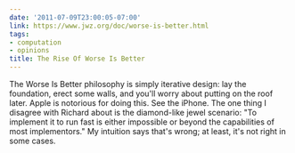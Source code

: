 ```yaml
---
date: '2011-07-09T23:00:05-07:00'
link: https://www.jwz.org/doc/worse-is-better.html
tags:
- computation
- opinions
title: The Rise Of Worse Is Better
---
```


The Worse Is Better philosophy is simply iterative design: lay the foundation, erect some walls, and you'll worry about putting on the roof later. Apple is notorious for doing this. See the iPhone. The one thing I disagree with Richard about is the diamond-like jewel scenario: "To implement it to run fast is either impossible or beyond the capabilities of most implementors." My intuition says that's wrong; at least, it's not right in some cases.

